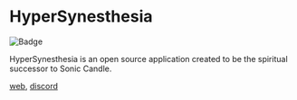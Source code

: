 # HyperSynesthesia

![Badge](https://github.com/Dakkra/HyperSynesthesia/actions/workflows/ci.yml/badge.svg?branch=main)

HyperSynesthesia is an open source application created to be the spiritual successor to Sonic Candle.

[web](https://hypersynesthesia.com), [discord](https://discord.gg/MANggMn2aR)